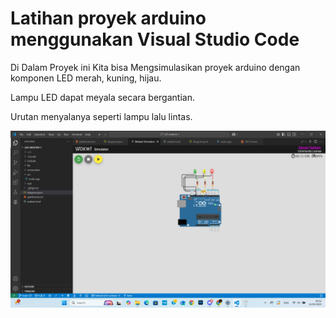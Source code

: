 # Latihan proyek arduino menggunakan Visual Studio Code

Di Dalam Proyek ini Kita bisa Mengsimulasikan proyek arduino dengan komponen LED merah, kuning, hijau.

Lampu LED dapat meyala secara bergantian.

Urutan menyalanya seperti lampu lalu lintas.


  ![Screen Shot project LED](https://raw.githubusercontent.com/faisalfarhan123/LED-arduino-1/45a8dab12ee1ec582f376a1faa0d84e930fa9496/screenshot/Screenshot%20(31).png)
